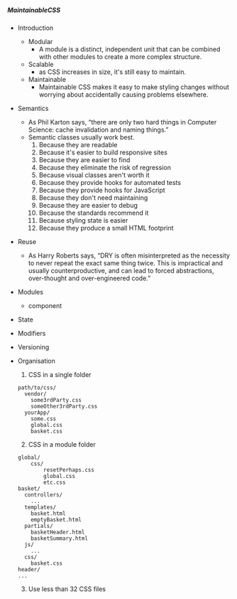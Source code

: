 ##### MaintainableCSS
- Introduction
    - Modular
        - A module is a distinct, independent unit that can be combined with other modules to create a more complex structure.
    - Scalable
        - as CSS increases in size, it's still easy to maintain.
    - Maintainable
        - Maintainable CSS makes it easy to make styling changes without worrying about accidentally causing problems elsewhere.
- Semantics
    - As Phil Karton says, “there are only two hard things in Computer Science: cache invalidation and naming things.”
    - Semantic classes usually work best.
        1. Because they are readable
        2. Because it's easier to build responsive sites
        3. Because they are easier to find
        4. Because they eliminate the risk of regression
        5. Because visual classes aren't worth it
        6. Because they provide hooks for automated tests
        7. Because they provide hooks for JavaScript
        8. Because they don't need maintaining
        9. Because they are easier to debug
        10. Because the standards recommend it
        11. Because styling state is easier
        12. Because they produce a small HTML footprint
- Reuse
    - As Harry Roberts says, “DRY is often misinterpreted as the necessity to never repeat the exact same thing twice. This is impractical and usually counterproductive, and can lead to forced abstractions, over-thought and over-engineered code.”
- Modules
    - component
- State
- Modifiers
- Versioning
- Organisation
    1. CSS in a single folder

    ```
    path/to/css/
      vendor/
        some3rdParty.css
        someOther3rdParty.css
      yourApp/
        some.css
        global.css
        basket.css
    ```
    2. CSS in a module folder
    ```
    global/
        css/
            resetPerhaps.css
            global.css
            etc.css
    basket/
      controllers/
        ...
      templates/
        basket.html
        emptyBasket.html
      partials/
        basketHeader.html
        basketSummary.html
      js/
        ...
      css/
        basket.css
    header/
    ...
    ```
    3. Use less than 32 CSS files
